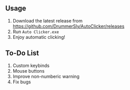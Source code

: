 ## Usage
1. Download the latest release from https://github.com/DrummerSly/AutoClicker/releases
2. Run `Auto Clicker.exe`
3. Enjoy automatic clicking!


## To-Do List
1. Custom keybinds
2. Mouse buttons
3. Improve non-numberic warning
4. Fix bugs
